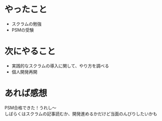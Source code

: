 # やったこと
* スクラムの勉強
* PSMの受験
# 次にやること
* 実践的なスクラムの導入に関して、やり方を調べる
* 個人開発再開
# あれば感想
PSM合格できた！うれし〜  
しばらくはスクラムの記事読むか、開発進めるかだけど当面のんびりしたいかも
